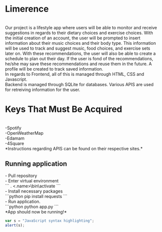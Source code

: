 # Limerence
<br>
Our project is a lifestyle app where users will be able to monitor and receive suggestions in regards to their dietary choices and exercise choices. With the initial creation of an account, the user will be prompted to insert information about their music choices and their body type. This information will be used to track and suggest music, food choices, and exercise sets later on. With these recommendations, the user will also be able to create a schedule to plan out their day. If the user is fond of the recommendations, he/she may save these recommendations and reuse them in the future. A profile will be created to track saved information.
<br>
In regards to Frontend, all of this is managed through HTML, CSS and Javascript.
<br>
Backend is managed through SQLite for databases. Various APIS are used for retreiving information for the user. 

<h1>Keys That Must Be Acquired</h1>
<br>
-Spotify
<br>
-OpenWeatherMap
<br>
-Edamam
<br>
-4Square
<br>
*Instructions regarding APIS can be found on their respective sites.*
<br>
<h2> Running application</h2>
- Pull repository
<br>
- Enter virtual environment
<br>
```
. <.name>\bin\activate
```
<br>
- Install necessary packages
 <br>
```python
  pip install requests
```
<br>
- Run application.
  <br>
```python
  python app.py
```
<br>
*App should now be running!*

```javascript
var s = "JavaScript syntax highlighting";
alert(s);
```
